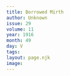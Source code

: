 ```yaml
---
title: Borrowed Mirth
author: Unknown
issue: 29
volume: 11
year: 1916
month: 49
day: V
tags:
layout: page.njk
image:
---
```





